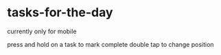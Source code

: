 # tasks-for-the-day

currently only for mobile

press and hold on a task to mark complete
double tap to change position
